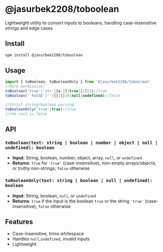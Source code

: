 # @jasurbek2208/toboolean
Lightweight utility to convert inputs to booleans, handling case-insensitive strings and edge cases
## Install
```bash
npm install @jasurbek2208/toboolean
```
## Usage
```typescript
import { toBoolean, toBooleanOnly } from '@jasurbek2208/toboolean'
//More permissive:
toBoolean('true'|'str'|{a:2}|true|[1]|1)//true
toBoolean(' FalSE'|''|{}|[]|0|null|undefined)//false

//Strict string/boolean parsing:
toBooleanOnly('true'|true)//true
//the rest is false
```
## API
### `toBoolean(text: string | boolean | number | object | null | undefined): boolean`
- **Input**: String, boolean, number, object, array, `null`, or `undefined`
- **Returns**: `true` for `'true'` (case-insensitive), non-empty arrays/objects, or truthy non-strings; `false` otherwise
### `toBooleanOnly(text: string | boolean | null | undefined): boolean`
- **Input**: String, boolean, `null`, or `undefined`
- **Returns**: `true` if the input is the boolean `true` or the string `'true'` (case-insensitive); `false` otherwise
## Features
- Case-insensitive, trims whitespace
- Handles `null`,`undefined`, invalid inputs
- Lightweight